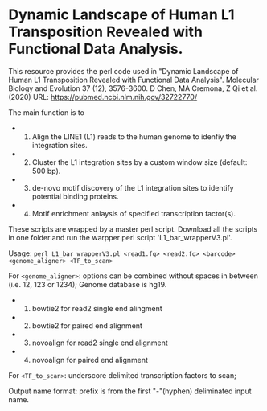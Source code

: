 # Dynamic Landscape of Human L1 Transposition Revealed with Functional Data Analysis.
This resource provides the perl code used in "Dynamic Landscape of Human L1 Transposition Revealed with Functional Data Analysis". Molecular Biology and Evolution 37 (12), 3576-3600.  D Chen, MA Cremona, Z Qi et al. (2020) 
URL: https://pubmed.ncbi.nlm.nih.gov/32722770/

The main function is to 
- 1) Align the LINE1 (L1) reads to the human genome to idenfiy the integration sites.
- 2) Cluster the L1 integration sites by a custom window size (default: 500 bp).
- 3) de-novo motif discovery of the L1 integration sites to identify potential binding proteins. 
- 4) Motif enrichment anlaysis of specified transcription factor(s).

These scripts are wrapped by a master perl script. Download all the scripts in one folder and run the warpper perl script 'L1_bar_wrapperV3.pl'.  

Usage: `perl L1_bar_wrapperV3.pl <read1.fq> <read2.fq> <barcode> <genome_aligner> <TF_to_scan>`

For `<genome_aligner>`: options can be combined without spaces in between (i.e. 12, 123 or 1234); Genome database is hg19.  
 - 1) bowtie2 for read2 single end alingment    
 - 2) bowtie2 for paired end alignment
 - 3) novoalign for read2 single end alignment
 - 4) novoalign for paired end alignment  

For `<TF_to_scan>`: underscore delimited transcription factors to scan;

Output name format: prefix is from the first "-"(hyphen) deliminated input name.
